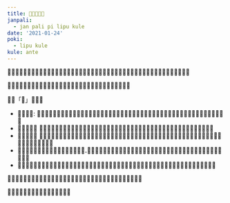 ```yaml
---
title: ​󱥧​󱥣​󱤪​󱤧​󱥙
janpali:
  - jan pali pi lipu kule
date: '2021-01-24'
poki:
  - lipu kule
kule: ante
---
```


​󱤪​󱦖​󱤞​󱤧​󱥧​󱥷​󱥍​󱦗​󱤑​󱤼​󱦘​󱦜​󱤪​󱦖​󱤞​󱤧​󱥧​󱥉​󱥍​󱦗​󱤑​󱤼​󱦘​󱦜​󱤑​󱤼​󱤧​󱤬​󱤿​󱤼​󱦜​󱥨​󱤑​󱥉​󱤄​󱤧​󱥷​󱤉​󱥁​󱦝​󱤪​󱥁​󱥄​󱤿​󱥔​󱦜

​󱤴​󱤘​󱤉​󱥠​󱤼​󱤉​󱤿​󱥔​󱦜​󱥨​󱤴​󱥠​󱤉​󱥁​󱤙​󱥬​󱤨​󱦜​󱥄​󱤖​󱥡​󱤉​󱤿​󱥔​󱥍​󱦗​󱤪​󱦖​󱤞​󱦘​󱦜

​󱤴​󱤡「​󱥔」​󱤧​󱥙​󱦜

- ​󱤴​󱥷​󱤉​󱥁: **​󱤪​󱥁​󱤧​󱥔​󱥩​󱤑​󱤼​󱥔​󱦜** ​󱤑​󱦖​󱥔​󱤧​󱤬​󱤿​󱥳​󱤂​󱦜​󱥹​󱤡​󱥄​󱤙​󱤿​󱤍​󱤂​󱦜​󱤴​󱥷​󱤉​󱥔​󱥍​󱦗​󱤪​󱥁​󱦘​󱤡​󱤴​󱥷​󱤠​󱤉​󱥔​󱥍​󱦗​󱤑​󱤼​󱥔​󱦘​󱦜
- ​󱤴​󱥷​󱤉​󱥁​󱦝 **​󱤪​󱥁​󱤧​󱥧​󱤖​󱥡​󱥍​󱦗​󱤑​󱤼​󱦘​󱦜** ​󱥞​󱥷​󱥌​󱤉​󱥡​󱥍​󱦗​󱤿​󱥞​󱦘​󱤡​󱥄​󱥠​󱤬​󱤪​󱥁​󱦜​󱥞​󱥷​󱤖​󱥡​󱥍​󱦗​󱤑​󱤼​󱦘​󱤡​󱥄​󱤙​󱤪​󱥁​󱦜 
- ​󱤴​󱥷​󱤉​󱥁​󱦝 **​󱤪​󱥁​󱤧​󱥧​󱤖​󱥡​󱥍​󱦗​󱤟​󱥬​󱦖​󱥔​󱦘** ​󱤟​󱥬​󱥔​󱥍​󱤖​󱤑​󱤄​󱥍​󱦗​󱥬​󱦖​󱥔​󱦘​󱦜​󱤑​󱤧​󱤬​󱤰​󱤼​󱦜​󱤑​󱤧​󱥬​󱤉​󱥬​󱤼​󱦜​󱤑​󱤧​󱤘​󱤞​󱤧​󱤘​󱤄​󱤧​󱤼​󱤀​󱦜​󱤟​󱤧​󱤆​󱦜 
- ​󱤴​󱥷​󱤉​󱥁​󱦝**​󱤪​󱥁​󱤧​󱥌​󱥡​󱤉​󱤿​󱥍​󱦗​󱥉​󱥔​󱦘.** ​󱤑​󱤧​󱤮​󱤉​󱤪​󱥁​󱤡​󱤴​󱥷​󱤉​󱥁​󱦝​󱤑​󱤧​󱤘​󱥌​󱤉​󱥔​󱥩​󱤄​󱦜​󱤑​󱥍​󱥔​󱥌​󱤧​󱤖​󱤼​󱤙​󱤪​󱥁​󱦜​󱥄​󱥔​󱥧​󱥁​󱦜
- ​󱤴​󱥷​󱤉​󱥁​󱦝**​󱤪​󱥁​󱤧​󱤘​󱤉​󱤻​󱥍​󱦗​󱤑​󱤻​󱦘​󱦜** ​󱤄​󱤧​󱥷​󱤻​󱦜​󱥨​󱤻​󱤧​󱥶​󱥧​󱤟​󱤼​󱦜​󱥁​󱤧​󱤍​󱤼​󱥩​󱤴​󱤼​󱦜​󱤪​󱥁​󱤡​󱤻​󱤧​󱤘​󱤖​󱥝​󱥩​󱤑​󱤄​󱦜

​󱥁​󱤧​󱤿​󱥔​󱥍​󱦗​󱤪​󱦖​󱤞​󱦘​󱦜​󱥄​󱥠​󱤙​󱥁​󱦜​󱥄​󱥠​󱤙​󱥔​󱦜​󱥄​󱥠​󱤙​󱤻​󱦜​󱥁​󱤡​󱤄​󱤧​󱤘​󱤖​󱥔​󱦜

​󱥄​󱥩​󱤬​󱥅​󱥍​󱦗​󱤑​󱥉​󱦘​󱥍​󱦗​󱤪​󱦖​󱤞​󱦘​󱦜